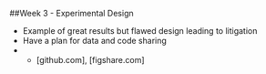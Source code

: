 ##Week 3 - Experimental Design
* Example of great results but flawed design leading to litigation
* Have a plan for data and code sharing
* * [github.com], [figshare.com]
